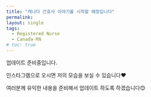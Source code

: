 ```yaml
---
title: "캐나다 간호사 이야기를 시작할 예정입니다"
permalink:
layout: single
tags:
  - Registered Nurse
  - Canada RN
# toc: true
---
```

업데이트 준비중입니다.

인스타그램으로 오시면 저의 모습을 보실 수 있습니다❤️

여러분께 유익한 내용을 준비해서 업데이트 하도록 하겠습니다😊


<!-- 
### Task Lists

- [x] Start a new post
- [ ] Finishing blog settings -->